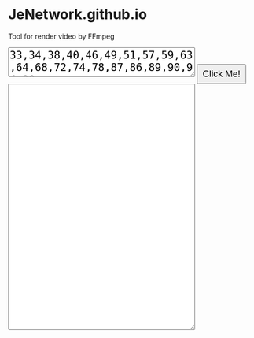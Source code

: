 # JeNetwork.github.io
Tool for render video by FFmpeg
<textarea id="tbx1" style="width:380px; height:60px; font-size:16pt;">33,34,38,40,46,49,51,57,59,63,64,68,72,74,78,87,86,89,90,94,98</textarea>
<input type="button" value="Click Me!" onclick="Loto();" style="width:100px; height:40px; font-size:14pt;"/>
<textarea id="tbx2" style="width:380px; height:500px;"></textarea>

<script language="JavaScript" type="text/javascript">
function Loto()
{
  var string = document.getElementById("tbx1").value;
  var array = string.split(',').map(function(n) {
    return Number(n);
  });
  var sb="";
  for(let i=0; i<array.length; i++) {	sb+="0"+array[i]+",1"+array[i]+",2"+array[i]+",3"+array[i]+",4"+array[i]+",5"+array[i]+",6"+array[i]+",7"+array[i]+",8"+array[i]+",9"+array[i]+",";
                                    }
  document.getElementById("tbx2").value = sb;
  navigator.clipboard.writeText(sb); // Copy to Clipboard
}
</script>
